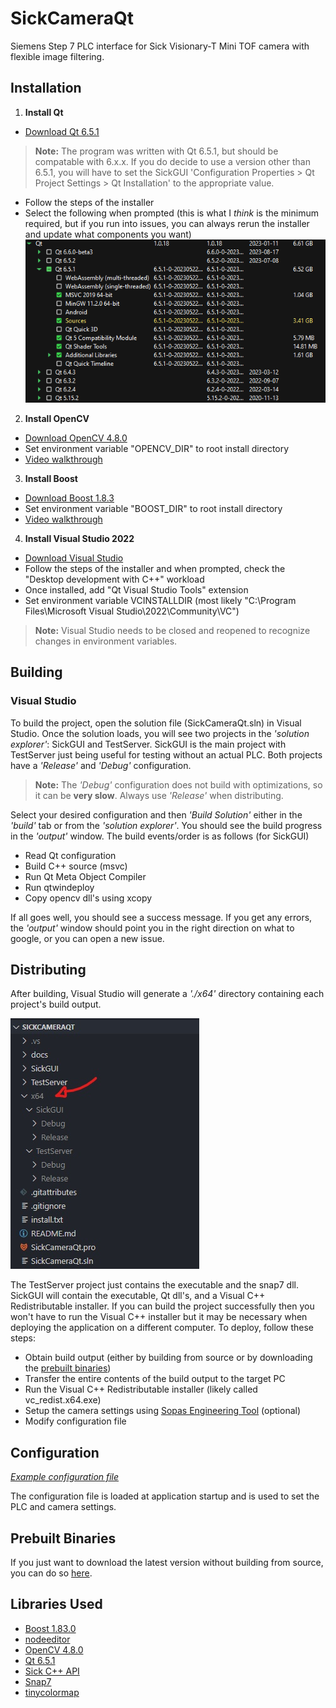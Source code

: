 
# SickCameraQt

Siemens Step 7 PLC interface for Sick Visionary-T Mini TOF camera with flexible image filtering.

## Installation

1. **Install Qt**
* [Download Qt 6.5.1](https://www.qt.io/download)
> **Note:** The program was written with Qt 6.5.1, but should be compatable with 6.x.x. If you do decide to use a version other than 6.5.1, you will have to set the SickGUI 'Configuration Properties \> Qt Project Settings \> Qt Installation' to the appropriate value.
* Follow the steps of the installer
* Select the following when prompted (this is what I *think* is the minimum required, but if you run into issues, you can always rerun the installer and update what components you want)
![qt installer options](./docs/images/qt_install.png)

2. **Install OpenCV**
* [Download OpenCV 4.8.0](https://github.com/opencv/opencv/releases/tag/4.8.0)
* Set environment variable "OPENCV_DIR" to root install directory
* [Video walkthrough](./docs/videos/opencv_install_video.mp4)

3. **Install Boost**
* [Download Boost 1.8.3](https://www.boost.org/users/download/)
* Set environment variable "BOOST_DIR" to root install directory
* [Video walkthrough](./docs/videos/boost_install_video.mp4)

4. **Install Visual Studio 2022**
* [Download Visual Studio](https://visualstudio.microsoft.com/downloads/)
* Follow the steps of the installer and when prompted, check the "Desktop development with C++" workload
* Once installed, add "Qt Visual Studio Tools" extension
* Set environment variable VCINSTALLDIR (most likely "C:\\Program Files\\Microsoft Visual Studio\\2022\\Community\\VC")

> **Note:** Visual Studio needs to be closed and reopened to recognize changes in environment variables.

## Building

### Visual Studio

To build the project, open the solution file (SickCameraQt.sln) in Visual Studio. Once the solution loads, you will see two projects in the *'solution explorer'*: SickGUI and TestServer. SickGUI is the main project with TestServer just being useful for testing without an actual PLC. Both projects have a *'Release'* and *'Debug'* configuration.

> **Note:** The *'Debug'* configuration does not build with optimizations, so it can be **very slow**. Always use *'Release'* when distributing.

Select your desired configuration and then *'Build Solution'* either in the *'build'* tab or from the *'solution explorer'*. You should see the build progress in the *'output'* window. The build events/order is as follows (for SickGUI)

* Read Qt configuration
* Build C++ source (msvc)
* Run Qt Meta Object Compiler
* Run qtwindeploy
* Copy opencv dll's using xcopy

If all goes well, you should see a success message. If you get any errors, the *'output'* window should point you in the right direction on what to google, or you can open a new issue.

## Distributing

After building, Visual Studio will generate a *'./x64'* directory containing each project's build output. 

![Build output directories](./docs/images/output_directories.jpg)

The TestServer project just contains the executable and the snap7 dll. SickGUI will contain the executable, Qt dll's, and a Visual C++ Redistributable installer. If you can build the project successfully then you won't have to run the Visual C++ installer but it may be necessary when deploying the application on a different computer. To deploy, follow these steps:

* Obtain build output (either by building from source or by downloading the [prebuilt binaries](https://github.com/NickTheWhale/SickCameraQt/releases))
* Transfer the entire contents of the build output to the target PC
* Run the Visual C++ Redistributable installer (likely called vc_redist.x64.exe)
* Setup the camera settings using [Sopas Engineering Tool](https://cdn.sick.com/us/en/) (optional)
* Modify configuration file

## Configuration

*[Example configuration file](./configuration_example.ini)*

The configuration file is loaded at application startup and is used to set the PLC and camera settings. 

## Prebuilt Binaries

If you just want to download the latest version without building from source, you can do so [here](https://github.com/NickTheWhale/SickCameraQt/releases).


## Libraries Used
* [Boost 1.83.0](https://www.boost.org/)
* [nodeeditor](https://github.com/paceholder/nodeeditor)
* [OpenCV 4.8.0](https://opencv.org/)
* [Qt 6.5.1](https://www.qt.io/)
* [Sick C++ API](https://www.sick.com/us/en/machine-vision/3d-machine-vision/visionary-t-mini/c/g555625)
* [Snap7](https://snap7.sourceforge.net/)
* [tinycolormap](https://github.com/yuki-koyama/tinycolormap)